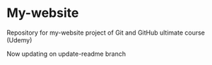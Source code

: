 # My-website

Repository for my-website project of Git and GitHub ultimate course (Udemy)

Now updating on update-readme branch
